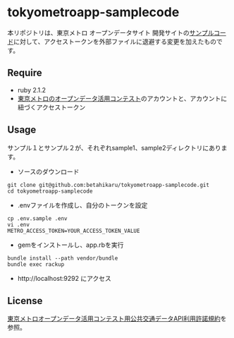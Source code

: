 tokyometroapp-samplecode
========================

本リポジトリは、東京メトロ オープンデータサイト 開発サイトの[サンプルコード](https://developer.tokyometroapp.jp/samplecode)に対して、アクセストークンを外部ファイルに退避する変更を加えたものです。

## Require
- ruby 2.1.2
- [東京メトロのオープンデータ活用コンテスト](http://tokyometro10th.jp/future/opendata/index.html)のアカウントと、アカウントに紐づくアクセストークン

## Usage
サンプル１とサンプル２が、それぞれsample1、sample2ディレクトリにあります。

- ソースのダウンロード
```
git clone git@github.com:betahikaru/tokyometroapp-samplecode.git
cd tokyometroapp-samplecode
```

- .envファイルを作成し、自分のトークンを設定
```
cp .env.sample .env
vi .env
METRO_ACCESS_TOKEN=YOUR_ACCESS_TOKEN_VALUE
```

- gemをインストールし、app.rbを実行
```
bundle install --path vendor/bundle
bundle exec rackup
```

- http://localhost:9292 にアクセス

## License
[東京メトロオープンデータ活用コンテスト用公共交通データAPI利用許諾規約](https://developer.tokyometroapp.jp/terms.html)を参照。
